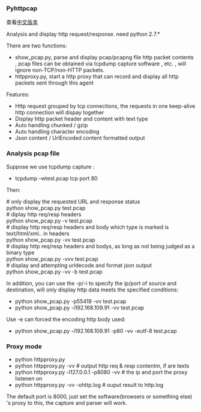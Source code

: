 ### Pyhttpcap

查看[中文版本][cn_mark]

Analysis and display http request/response. need python 2.7.*

There are two functions:

* show_pcap.py, parse and display pcap/pcapng file http packet contents , pcap files can be obtained via tcpdump capture software , etc. , will ignore non-TCP/non-HTTP packets.
* httpproxy.py, start a http proxy that can record and display all http packets sent through this agent

Features:

* Http request grouped by tcp connections, the requests in one keep-alive http connection will dispay together
* Display http packet header and content with text type
* Auto handling chunked / gzip
* Auto handling character encoding
* Json content / UrlEncoded content formatted output

### Analysis pcap file

Suppose we use tcpdump capture :
+ tcpdump -wtest.pcap tcp port 80

Then:

\# only display the requested URL and response status  
python show_pcap.py test.pcap  
\# diplay http req/resp headers  
python show_pcap.py -v test.pcap   
\# display http req/resp headers and body which type is marked is text/html/xml.. in headers   
python show_pcap.py -vv test.pcap  
\# display http req/resp headers and bodys, as long as not being judged as a binary type   
python show_pcap.py -vvv test.pcap   
\# display and attempting urldecode and format json output   
python show_pcap.py -vv -b test.pcap  

In addition, you can use the -p/-i to specify the ip/port of source and destination, will only display http data meets the specified conditions:
+ python show_pcap.py -p55419 -vv test.pcap
+ python show_pcap.py -i192.168.109.91 -vv test.pcap

Use -e can forced the encoding http body used:
+ python show_pcap.py -i192.168.109.91 -p80 -vv -eutf-8 test.pcap


### Proxy mode

+ python httpproxy.py
+ python httpproxy.py -vv                    # output http req & resp contentm, if are texts
+ python httpproxy.py -l127.0.0.1 -p8080 -vv # the ip and port the proxy listenen on
+ python httpproxy.py -vv -ohttp.log         # ouput result to http.log


The default port is 8000, just set the software(browsers or something else) 's proxy to this, the capture and parser will work.


[cn_mark]: https://github.com/xiaxiaocao/pyhttpcap/blob/master/README_cn.md  "中文版本"
